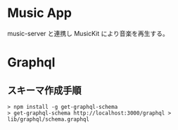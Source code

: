 # Music App
music-server と連携し MusicKit により音楽を再生する。

# Graphql
## スキーマ作成手順

```console
> npm install -g get-graphql-schema
> get-graphql-schema http://localhost:3000/graphql > lib/graphql/schema.graphql
```
